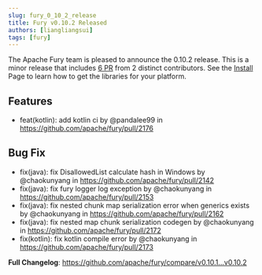 ```yaml
---
slug: fury_0_10_2_release
title: Fury v0.10.2 Released
authors: [liangliangsui]
tags: [fury]
---
```


The Apache Fury team is pleased to announce the 0.10.2 release. This is a minor release that includes [6 PR](https://github.com/apache/fury/compare/v0.10.1...v0.10.2) from 2 distinct contributors. See the [Install](https://fury.apache.org/docs/docs/start/install) Page to learn how to get the libraries for your platform.

## Features

- feat(kotlin): add kotlin ci by @pandalee99 in https://github.com/apache/fury/pull/2176

## Bug Fix

- fix(java): fix DisallowedList calculate hash in Windows by @chaokunyang in https://github.com/apache/fury/pull/2142
- fix(java): fix fury logger log exception by @chaokunyang in https://github.com/apache/fury/pull/2153
- fix(java): fix nested chunk map serialization error when generics exists by @chaokunyang in https://github.com/apache/fury/pull/2162
- fix(java): fix nested map chunk serialization codegen by @chaokunyang in https://github.com/apache/fury/pull/2172
- fix(kotlin): fix kotlin compile error by @chaokunyang in https://github.com/apache/fury/pull/2173

**Full Changelog**: https://github.com/apache/fury/compare/v0.10.1...v0.10.2
